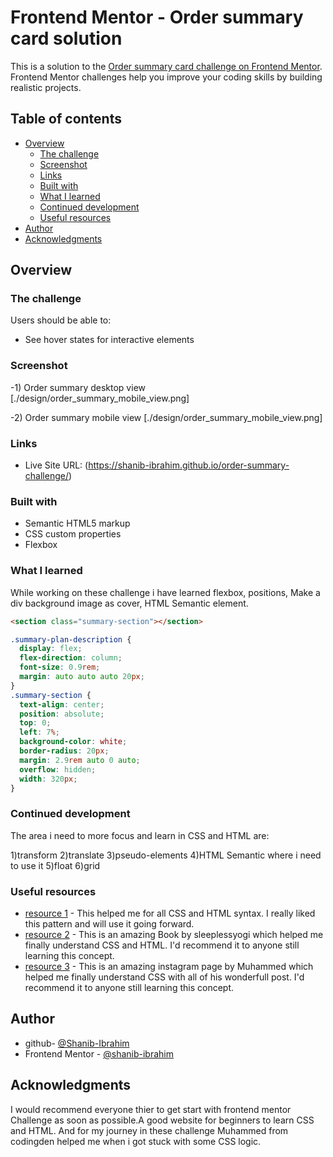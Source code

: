 # Frontend Mentor - Order summary card solution

This is a solution to the [Order summary card challenge on Frontend Mentor](https://www.frontendmentor.io/challenges/order-summary-component-QlPmajDUj). Frontend Mentor challenges help you improve your coding skills by building realistic projects.

## Table of contents

- [Overview](#overview)
  - [The challenge](#the-challenge)
  - [Screenshot](#screenshot)
  - [Links](#links)
  - [Built with](#built-with)
  - [What I learned](#what-i-learned)
  - [Continued development](#continued-development)
  - [Useful resources](#useful-resources)
- [Author](#author)
- [Acknowledgments](#acknowledgments)


## Overview

### The challenge

Users should be able to:

- See hover states for interactive elements

### Screenshot

-1) Order summary desktop view
    [./design/order_summary_mobile_view.png]

-2) Order summary mobile view
    [./design/order_summary_mobile_view.png]



### Links

- Live Site URL: (https://shanib-ibrahim.github.io/order-summary-challenge/)


### Built with

- Semantic HTML5 markup
- CSS custom properties
- Flexbox

### What I learned

While working on these challenge i have learned flexbox, positions, Make a div background image as cover, HTML Semantic element.

```html
<section class="summary-section"></section>
```
```css
.summary-plan-description {
  display: flex;
  flex-direction: column;
  font-size: 0.9rem;
  margin: auto auto auto 20px;
}
.summary-section {
  text-align: center;
  position: absolute;
  top: 0;
  left: 7%;
  background-color: white;
  border-radius: 20px;
  margin: 2.9rem auto 0 auto;
  overflow: hidden;
  width: 320px;
}
```


### Continued development

The area i need to more focus and learn in CSS and HTML are:

 1)transform
 2)translate
 3)pseudo-elements
 4)HTML Semantic where i need to use it
 5)float
 6)grid


### Useful resources

- [resource 1](https://developer.mozilla.org/en-US/) - This helped me for all CSS and HTML syntax. I really liked this pattern and will use it going forward.
- [resource 2](https://www.instagram.com/sleeplessyogi/?hl=en) - This is an amazing Book by sleeplessyogi which helped me finally understand CSS and HTML. I'd recommend it to anyone still learning this concept.
- [resource 3](https://www.instagram.com/codingden/?hl=en) - This is an amazing instagram page by Muhammed which helped me finally understand CSS with all of his wonderfull post. I'd recommend it to anyone still learning this concept.

## Author

- github- [@Shanib-Ibrahim](https://github.com/shanib-ibrahim)
- Frontend Mentor - [@shanib-ibrahim](https://www.frontendmentor.io/profile/shanib-ibrahim)


## Acknowledgments

I would recommend everyone thier to get start with frontend mentor Challenge as soon as possible.A good website for beginners to learn CSS and HTML. And for my journey in these challenge Muhammed from codingden helped me when i got stuck with some CSS logic.
